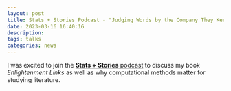 ```yaml
---
layout: post
title: Stats + Stories Podcast - "Judging Words by the Company They Keep"
date: 2023-03-16 16:40:16
description: 
tags: talks
categories: news
---
```


I was excited to join the [**Stats + Stories** podcast](https://statsandstories.net/methods/judging-words-by-the-company-they-keep) to discuss my book _Enlightenment Links_ as well as why computational methods matter for studying literature. 
